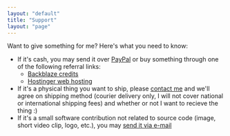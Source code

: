```yaml
---
layout: "default"
title: "Support"
layout: "page"
---
```

Want to give something for me? Here's what you need to know:
* If it's cash, you may send it over [PayPal](paypal.me/mmaal2001) or buy something through one of the following referral links:
  * [Backblaze credits](https://secure.backblaze.com/r/03gglc)
  * [Hostinger web hosting](https://hostinger.ee?REFERRALCODE=1MARKUS68)
* If it's a physical thing you want to ship, please [contact me](mailto:mina@markusmaal.ee) and we'll agree on shipping method (courier delivery only, I will not cover national or international shipping fees) and whether or not I want to recieve the thing :)
* If it's a small software contribution not related to source code (image, short video clip, logo, etc.), you may [send it via e-mail](mailto:mina@markusmaal.ee)
